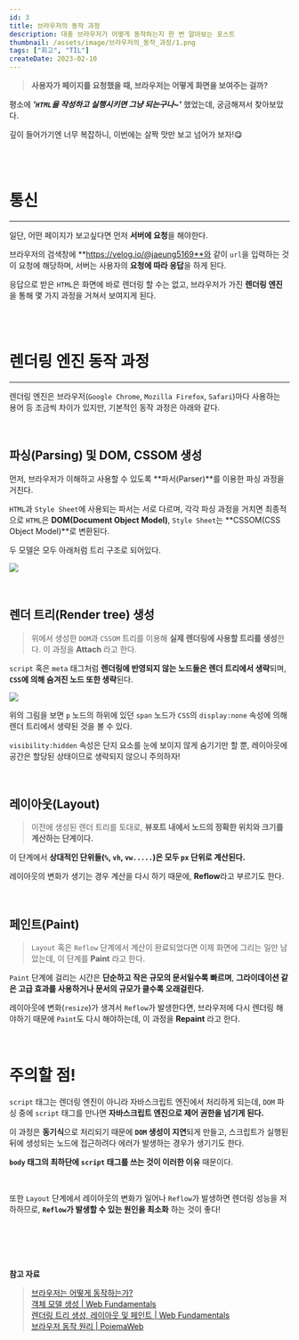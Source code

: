 ```yaml
---
id: 3
title: 브라우저의 동작 과정
description: 대충 브라우저가 어떻게 동작하는지 한 번 알아보는 포스트
thumbnail: /assets/image/브라우저의_동작_과정/1.png
tags: ["회고", "TIL"]
createDate: 2023-02-10
---
```


> **사용자가 페이지를 요청했을 때, 브라우저는 어떻게 화면을 보여주는 걸까?**

평소에 **_'`HTML`을 작성하고 실행시키면 그냥 되는구나~'_** 했었는데, 궁금해져서 찾아보았다.

깊이 들어가기엔 너무 복잡하니, 이번에는 살짝 맛만 보고 넘어가 보자!😋

<br><br>

# 통신

---

일단, 어떤 페이지가 보고싶다면 먼저 **서버에 요청**을 해야한다.

브라우저의 검색창에 **https://velog.io/@jaeung5169**와 같이 `url`을 입력하는 것이 요청에 해당하며, 서버는 사용자의 **요청에 따라 응답**을 하게 된다.

응답으로 받은 `HTML`은 화면에 바로 렌더링 할 수는 없고, 브라우저가 가진 **렌더링 엔진**을 통해 몇 가지 과정을 거쳐서 보여지게 된다.

<br><br>

# 렌더링 엔진 동작 과정

---

렌더링 엔진은 브라우저(`Google Chrome`, `Mozilla Firefox`, `Safari`)마다 사용하는 용어 등 조금씩 차이가 있지만, 기본적인 동작 과정은 아래와 같다.

<br>

## 파싱(Parsing) 및 DOM, CSSOM 생성

먼저, 브라우저가 이해하고 사용할 수 있도록 **파서(Parser)**를 이용한 파싱 과정을 거친다.

`HTML`과 `Style Sheet`에 사용되는 파서는 서로 다르며, 각각 파싱 과정을 거치면 최종적으로
`HTML`은 **DOM(Document Object Model)**, `Style Sheet`는 **CSSOM(CSS Object Model)**로 변환된다.

두 모델은 모두 아래처럼 트리 구조로 되어있다.

![](/assets/image/브라우저의_동작_과정/1.png)

<br>

## 렌더 트리(Render tree) 생성

> 위에서 생성한 `DOM`과 `CSSOM` 트리를 이용해 **실제 렌더링에 사용할 트리를 생성**한다. 이 과정을 **Attach** 라고 한다.

`script` 혹은 `meta` 태그처럼 **렌더링에 반영되지 않는 노드들은 렌더 트리에서 생략**되며, **`CSS`에 의해 숨겨진 노드 또한 생략**된다.

![](/assets/image/브라우저의_동작_과정/2.png)

위의 그림을 보면 `p` 노드의 하위에 있던 `span` 노드가 `CSS`의 `display:none` 속성에 의해 렌더 트리에서 생략된 것을 볼 수 있다.

`visibility:hidden` 속성은 단지 요소를 눈에 보이지 않게 숨기기만 할 뿐, 레이아웃에 공간은 할당된 상태이므로 생략되지 않으니 주의하자!

<br>

## 레이아웃(Layout)

> 이전에 생성된 렌더 트리를 토대로, **뷰포트 내에서 노드의 정확한 위치와 크기를 계산하는 단계이다.**

이 단계에서 **상대적인 단위들(`%`, `vh`, `vw.....`)은 모두 `px` 단위로 계산된다.**

레이아웃의 변화가 생기는 경우 계산을 다시 하기 때문에, **Reflow**라고 부르기도 한다.

<br>

## 페인트(Paint)

> `Layout` 혹은 `Reflow` 단계에서 계산이 완료되었다면 이제 화면에 그리는 일만 남았는데, 이 단계를 **Paint** 라고 한다.

`Paint` 단계에 걸리는 시간은 **단순하고 작은 규모의 문서일수록 빠르며**, **그라이데이션 같은 고급 효과를 사용하거나 문서의 규모가 클수록 오래걸린다.**

레이아웃에 변화(`resize`)가 생겨서 `Reflow`가 발생한다면, 브라우저에 다시 렌더링 해야하기 때문에 `Paint`도 다시 해야하는데, 이 과정을 **Repaint** 라고 한다.

<br>

# 주의할 점!

`script` 태그는 렌더링 엔진이 아니라 자바스크립트 엔진에서 처리하게 되는데, `DOM` 파싱 중에 `script` 태그를 만나면 **자바스크립트 엔진으로 제어 권한을 넘기게 된다.**

이 과정은 **동기식**으로 처리되기 때문에 **`DOM` 생성이 지연**되게 만들고, 스크립트가 실행된 뒤에 생성되는 노드에 접근하려다 에러가 발생하는 경우가 생기기도 한다.

**`body` 태그의 최하단에 `script` 태그를 쓰는 것이 이러한 이유** 때문이다.

<br>

또한 `Layout` 단계에서 레이아웃의 변화가 일어나 `Reflow`가 발생하면 렌더링 성능을 저하하므로, **`Reflow`가 발생할 수 있는 원인을 최소화** 하는 것이 좋다!

<br><br><br><br>

**참고 자료**

> [브라우저는 어떻게 동작하는가?](https://d2.naver.com/helloworld/59361)<br> [객체 모델 생성 | Web Fundamentals](https://developers.google.com/web/fundamentals/performance/critical-rendering-path/constructing-the-object-model?hl=ko)<br> [렌더링 트리 생성, 레이아웃 및 페인트 | Web Fundamentals](https://developers.google.com/web/fundamentals/performance/critical-rendering-path/render-tree-construction)<br> [브라우저 동작 원리 | PoiemaWeb](https://poiemaweb.com/js-browser)<br>
